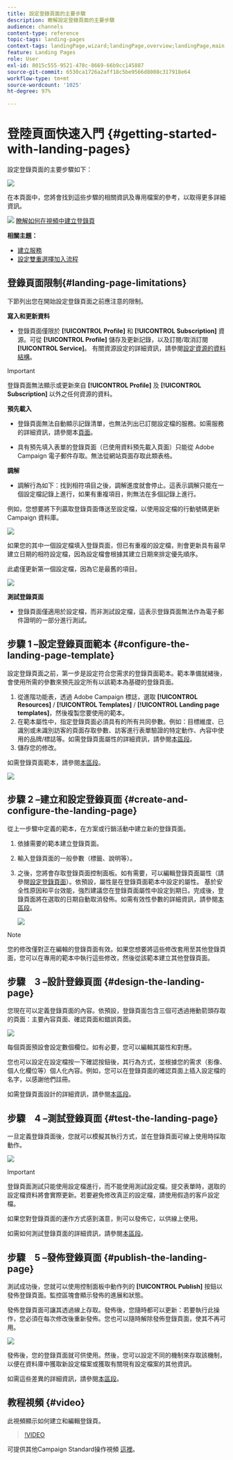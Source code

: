 ```yaml
---
title: 設定登錄頁面的主要步驟
description: 瞭解設定登錄頁面的主要步驟
audience: channels
content-type: reference
topic-tags: landing-pages
context-tags: landingPage,wizard;landingPage,overview;landingPage,main
feature: Landing Pages
role: User
exl-id: 8015c555-9521-478c-8669-66b9cc145887
source-git-commit: 6530ca1726a2aff18c5be9566d8008c317918e64
workflow-type: tm+mt
source-wordcount: '1025'
ht-degree: 97%

---
```


# 登陸頁面快速入門 {#getting-started-with-landing-pages}

設定登錄頁面的主要步驟如下：

![](assets/lp_steps.png)

在本頁面中，您將會找到這些步驟的相關資訊及專用檔案的參考，以取得更多詳細資訊。

![](assets/do-not-localize/how-to-video.png) [瞭解如何在視頻中建立登錄頁](#video)

**相關主題：**

* [建立服務](../../audiences/using/creating-a-service.md)
* [設定雙重選擇加入流程](setting-up-a-double-opt-in-process.md)

## 登錄頁面限制{#landing-page-limitations}

下節列出您在開始設定登錄頁面之前應注意的限制。

**寫入和更新資料**

* 登錄頁面僅限於 **[!UICONTROL Profile]** 和 **[!UICONTROL Subscription]** 資源。可從 **[!UICONTROL Profile]** 儲存及更新記錄，以及訂閱/取消訂閱 **[!UICONTROL Service]**。
有關資源設定的詳細資訊，請參閱[設定資源的資料結構](../../developing/using/configuring-the-resource-s-data-structure.md)。

>[!IMPORTANT]
>
>登錄頁面無法顯示或更新來自 **[!UICONTROL Profile]** 及 **[!UICONTROL Subscription]** 以外之任何資源的資料。

**預先載入**

* 登錄頁面無法自動顯示記錄清單，也無法列出已訂閱設定檔的服務。如需服務的詳細資訊，請參閱本[頁面](../../audiences/using/creating-a-service.md)。

* 具有預先填入表單的登錄頁面（已使用資料預先載入頁面）只能從 Adobe Campaign 電子郵件存取。無法從網站頁面存取此類表格。

**調解**

* 調解行為如下：找到相符項目之後，調解進度就會停止。這表示調解只能在一個設定檔記錄上進行，如果有重複項目，則無法在多個記錄上進行。

例如，您想要將下列贏取登錄頁面傳送至設定檔，以使用設定檔的行動號碼更新 Campaign 資料庫。

![](assets/landing_page_limitation_1.png)

如果您的其中一個設定檔填入登錄頁面，但已有重複的設定檔，則會更新具有最早建立日期的相符設定檔，因為設定檔會根據其建立日期來排定優先順序。

此處僅更新第一個設定檔，因為它是最舊的項目。

![](assets/landing_page_limitation_2.png)

**測試登錄頁面**

* 登錄頁面僅適用於設定檔，而非測試設定檔，這表示登錄頁面無法作為電子郵件證明的一部分進行測試。

## 步驟 1 –設定登錄頁面範本 {#configure-the-landing-page-template}

設定登錄頁面之前，第一步是設定符合您需求的登錄頁面範本。範本準備就緒後，會使用所需的參數來預先設定所有以該範本為基礎的登錄頁面。

1. 從進階功能表，透過 Adobe Campaign 標誌，選取 **[!UICONTROL Resources]** / **[!UICONTROL Templates]** / **[!UICONTROL Landing page templates]**，然後複製您要使用的範本。
1. 在範本屬性中，指定登錄頁面必須具有的所有共同參數。例如：目標維度、已識別或未識別訪客的頁面存取參數、訪客進行表單驗證的特定動作、內容中使用的品牌/標誌等。如需登錄頁面屬性的詳細資訊，請參閱[本區段](../../channels/using/configuring-landing-page.md)。
1. 儲存您的修改。

如需登錄頁面範本，請參閱[本區段](../../channels/using/getting-started-with-landing-pages.md)。

![](assets/lp-steps1.png)

## 步驟 2 –建立和設定登錄頁面 {#create-and-configure-the-landing-page}

從上一步驟中定義的範本，在方案或行銷活動中建立新的登錄頁面。

1. 依據需要的範本建立登錄頁面。
1. 輸入登錄頁面的一般參數（標籤、說明等）。
1. 之後，您將會存取登錄頁面控制面板。如有需要，可以編輯登錄頁面屬性（請參閱[設定登錄頁面](../../channels/using/configuring-landing-page.md)）。依預設，屬性是在登錄頁面範本中設定的屬性。
基於安全性原因和平台效能，強烈建議您在登錄頁面屬性中設定到期日。完成後，登錄頁面將在選取的日期自動取消發佈。如需有效性參數的詳細資訊，請參閱[本區段](../../channels/using/testing-publishing-landing-page.md#setting-up-validity-parameters)。

   ![](assets/lp-steps3.png)

>[!NOTE]
>
>您的修改僅對正在編輯的登錄頁面有效。如果您想要將這些修改套用至其他登錄頁面，您可以在專用的範本中執行這些修改，然後從該範本建立其他登錄頁面。

## 步驟　3 –設計登錄頁面 {#design-the-landing-page}

您現在可以定義登錄頁面的內容。依預設，登錄頁面包含三個可透過捲動箭頭存取的頁面：主要內容頁面、確認頁面和錯誤頁面。

![](assets/lp-steps4.png)

每個頁面預設會設定數個欄位。如有必要，您可以編輯其屬性和對應。

您也可以設定在設定檔按一下確認按鈕後，其行為方式，並根據您的需求（影像、個人化欄位等）個人化內容。例如，您可以在登錄頁面的確認頁面上插入設定檔的名字，以感謝他們註冊。

如需登錄頁面設計的詳細資訊，請參閱[本區段](../../channels/using/designing-a-landing-page.md)。

## 步驟　4 –測試登錄頁面 {#test-the-landing-page}

一旦定義登錄頁面後，您就可以模擬其執行方式，並在登錄頁面可線上使用時採取動作。

![](assets/lp-steps5.png)

>[!IMPORTANT]
>
>登錄頁面測試只能使用設定檔進行，而不能使用測試設定檔。提交表單時，選取的設定檔資料將會實際更新。若要避免修改真正的設定檔，請使用假造的客戶設定檔。

如果您對登錄頁面的運作方式感到滿意，則可以發佈它，以供線上使用。

如需如何測試登錄頁面的詳細資訊，請參閱[本區段](../../channels/using/testing-publishing-landing-page.md#testing-the-landing-page-)。

## 步驟　5 –發佈登錄頁面 {#publish-the-landing-page}

測試成功後，您就可以使用控制面板中動作列的 **[!UICONTROL Publish]** 按鈕以發佈登錄頁面。監控區塊會顯示發佈的進展和狀態。

發佈登錄頁面可讓其透過線上存取。發佈後，您隨時都可以更新：若要執行此操作，您必須在每次修改後重新發佈。您也可以隨時解除發佈登錄頁面，使其不再可用。

![](assets/lp-steps6.png)

發佈後，您的登錄頁面就可供使用。然後，您可以設定不同的機制來存取該機制，以便在資料庫中獲取新設定檔案或獲取有關現有設定檔案的其他資訊。

如需這些差異的詳細資訊，請參閱[本區段](../../channels/using/testing-publishing-landing-page.md#publishing-a-landing-page)。

## 教程視頻 {#video}

此視頻顯示如何建立和編輯登錄頁。

>[!VIDEO](https://video.tv.adobe.com/v/24093?quality=12)

可提供其他Campaign Standard操作視頻 [這裡](https://experienceleague.adobe.com/docs/campaign-standard-learn/tutorials/overview.html?lang=zh-Hant)。
